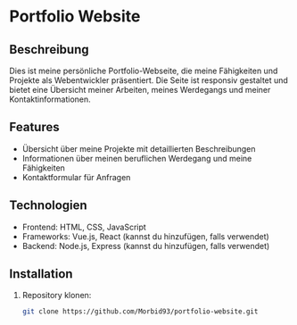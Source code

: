# Portfolio Website

## Beschreibung
Dies ist meine persönliche Portfolio-Webseite, die meine Fähigkeiten und Projekte als Webentwickler präsentiert. Die Seite ist responsiv gestaltet und bietet eine Übersicht meiner Arbeiten, meines Werdegangs und meiner Kontaktinformationen.

## Features
- Übersicht über meine Projekte mit detaillierten Beschreibungen
- Informationen über meinen beruflichen Werdegang und meine Fähigkeiten
- Kontaktformular für Anfragen

## Technologien
- Frontend: HTML, CSS, JavaScript
- Frameworks: Vue.js, React (kannst du hinzufügen, falls verwendet)
- Backend: Node.js, Express (kannst du hinzufügen, falls verwendet)

## Installation
1. Repository klonen:
   ```bash
   git clone https://github.com/Morbid93/portfolio-website.git
